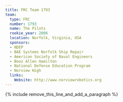```yaml
---
title: FRC Team 1793
team:
  type: FRC
  number: 1793
  name: The Pilots
  rookie_year: 2006
  location: Norfolk, Virginia, USA
  sponsors:
  - NDEP
  - BAE Systems Norfolk Ship Repair
  - American Society of Naval Engineers
  - Booz Allen Hamilton
  - National Defense Education Program
  - Norview High
  links:
    Website: http://www.norviewrobotics.org
---
```


{% include remove_this_line_and_add_a_paragraph %}